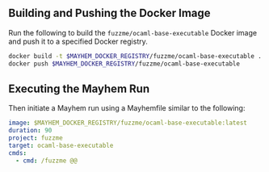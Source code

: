 ## Building and Pushing the Docker Image

Run the following to build the `fuzzme/ocaml-base-executable` Docker image and push it to a specified Docker registry.

```sh
docker build -t $MAYHEM_DOCKER_REGISTRY/fuzzme/ocaml-base-executable .
docker push $MAYHEM_DOCKER_REGISTRY/fuzzme/ocaml-base-executable
```

## Executing the Mayhem Run

Then initiate a Mayhem run using a Mayhemfile similar to the following:

```yaml
image: $MAYHEM_DOCKER_REGISTRY/fuzzme/ocaml-base-executable:latest
duration: 90
project: fuzzme
target: ocaml-base-executable
cmds:
  - cmd: /fuzzme @@
```
